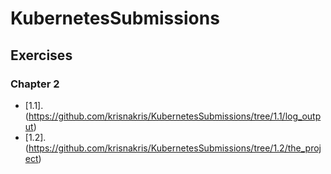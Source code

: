 # KubernetesSubmissions

## Exercises

### Chapter 2

- [1.1].(https://github.com/krisnakris/KubernetesSubmissions/tree/1.1/log_output)
- [1.2].(https://github.com/krisnakris/KubernetesSubmissions/tree/1.2/the_project)
